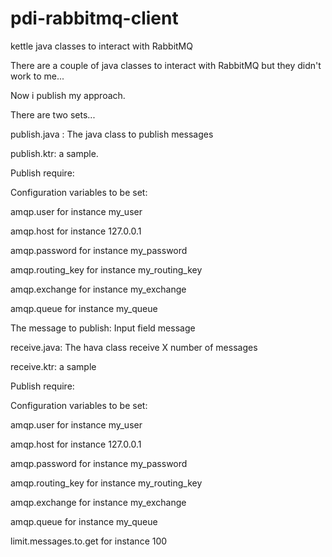 # pdi-rabbitmq-client
kettle java classes to interact with RabbitMQ

There are a couple of java classes to interact with RabbitMQ but they didn't work to me...

Now i publish my approach. 

There are two sets...

publish.java : The java class to publish messages

publish.ktr: a sample.

Publish require:

Configuration variables to be set:

amqp.user for instance my_user

amqp.host for instance 127.0.0.1

amqp.password for instance my_password

amqp.routing_key for instance my_routing_key

amqp.exchange for instance my_exchange

amqp.queue for instance my_queue




The message to publish: Input field message 	


receive.java: The hava class receive X number of messages

receive.ktr: a sample

Publish require:

Configuration variables to be set:

amqp.user for instance my_user

amqp.host for instance 127.0.0.1

amqp.password for instance my_password

amqp.routing_key for instance my_routing_key

amqp.exchange for instance my_exchange

amqp.queue for instance my_queue

limit.messages.to.get for instance 100

